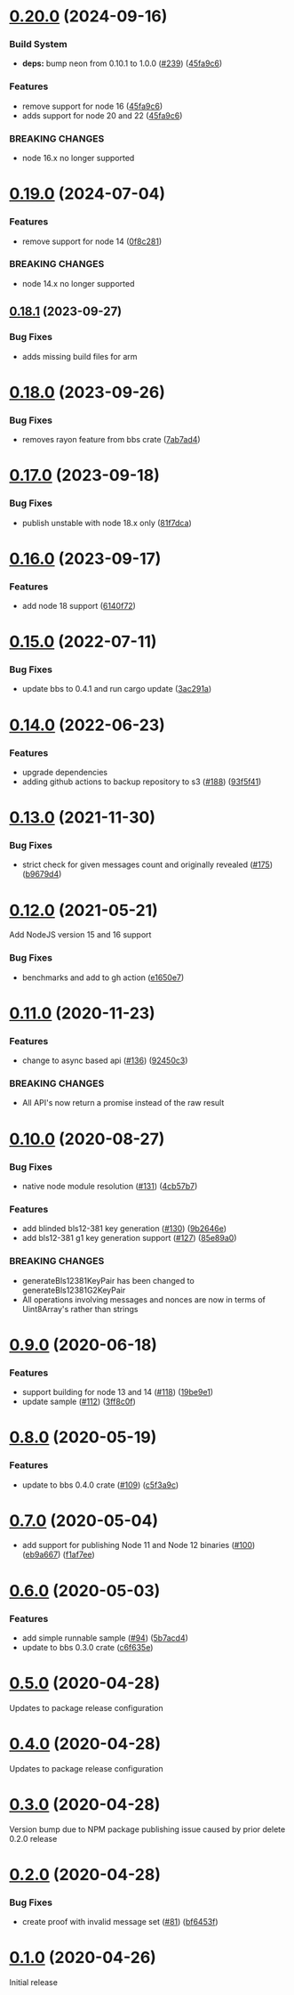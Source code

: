# [0.20.0](https://github.com/mattrglobal/node-bbs-signatures/compare/0.18.1...0.20.0) (2024-09-16)

### Build System

- **deps:** bump neon from 0.10.1 to 1.0.0 ([#239](https://github.com/mattrglobal/node-bbs-signatures/issues/239))
  ([45fa9c6](https://github.com/mattrglobal/node-bbs-signatures/commit/45fa9c638375c381a1e0a737a7722950abce8ed2))

### Features

- remove support for node 16
  ([45fa9c6](https://github.com/mattrglobal/node-bbs-signatures/commit/45fa9c638375c381a1e0a737a7722950abce8ed2))
- adds support for node 20 and 22
  ([45fa9c6](https://github.com/mattrglobal/node-bbs-signatures/commit/45fa9c638375c381a1e0a737a7722950abce8ed2))

### BREAKING CHANGES

- node 16.x no longer supported

# [0.19.0](https://github.com/mattrglobal/node-bbs-signatures/compare/v0.17.0...v0.19.0) (2024-07-04)

### Features

- remove support for node 14
  ([0f8c281](https://github.com/mattrglobal/node-bbs-signatures/commit/0f8c281c2fb0a00fba2aca54268576a05227ce92))

### BREAKING CHANGES

- node 14.x no longer supported

## [0.18.1](https://github.com/mattrglobal/node-bbs-signatures/compare/0.18.0...0.18.1) (2023-09-27)

### Bug Fixes

- adds missing build files for arm

# [0.18.0](https://github.com/mattrglobal/node-bbs-signatures/compare/v0.17.0...v0.18.0) (2023-09-26)

### Bug Fixes

- removes rayon feature from bbs crate
  ([7ab7ad4](https://github.com/mattrglobal/node-bbs-signatures/commit/7ab7ad474b5c0b996571a75af65850ea4cadaeab))

# [0.17.0](https://github.com/mattrglobal/node-bbs-signatures/compare/v0.16.0...v0.17.0) (2023-09-18)

### Bug Fixes

- publish unstable with node 18.x only
  ([81f7dca](https://github.com/mattrglobal/node-bbs-signatures/commit/81f7dcad22d5c5c1cf479aeb45b73e4dd12ab7a5))

# [0.16.0](https://github.com/mattrglobal/node-bbs-signatures/compare/0.15.0...0.16.0) (2023-09-17)

### Features

- add node 18 support
  ([6140f72](https://github.com/mattrglobal/node-bbs-signatures/commit/6140f72ba29034af82eb8395ccd8aac884450628))

# [0.15.0](https://github.com/mattrglobal/node-bbs-signatures/compare/0.14.0...0.15.0) (2022-07-11)

### Bug Fixes

- update bbs to 0.4.1 and run cargo update
  ([3ac291a](https://github.com/mattrglobal/node-bbs-signatures/commit/3ac291a557443c93ff061a188fdbdf267ef98d98))

# [0.14.0](https://github.com/mattrglobal/node-bbs-signatures/compare/v0.13.0...v0.14.0) (2022-06-23)

### Features

- upgrade dependencies
- adding github actions to backup repository to s3
  ([#188](https://github.com/mattrglobal/node-bbs-signatures/issues/188))
  ([93f5f41](https://github.com/mattrglobal/node-bbs-signatures/commit/93f5f41aa3921c3cf78ef001272d7eaad1b3c6fc))

# [0.13.0](https://github.com/mattrglobal/node-bbs-signatures/compare/v0.12.0...v0.13.0) (2021-11-30)

### Bug Fixes

- strict check for given messages count and originally revealed
  ([#175](https://github.com/mattrglobal/node-bbs-signatures/issues/175))
  ([b9679d4](https://github.com/mattrglobal/node-bbs-signatures/commit/b9679d448d7250c13468b9441e99a4010a6958f3))

# [0.12.0](https://github.com/mattrglobal/node-bbs-signatures/compare/0.11.0...0.12.0) (2021-05-21)

Add NodeJS version 15 and 16 support

### Bug Fixes

- benchmarks and add to gh action
  ([e1650e7](https://github.com/mattrglobal/node-bbs-signatures/commit/e1650e7e4cbfd6b2ad2a1894939548f08b1a4812))

# [0.11.0](https://github.com/mattrglobal/node-bbs-signatures/compare/0.10.0...0.11.0) (2020-11-23)

### Features

- change to async based api ([#136](https://github.com/mattrglobal/node-bbs-signatures/issues/136))
  ([92450c3](https://github.com/mattrglobal/node-bbs-signatures/commit/92450c34714f8039d222feb2106cc63701b4d42a))

### BREAKING CHANGES

- All API's now return a promise instead of the raw result

# [0.10.0](https://github.com/mattrglobal/node-bbs-signatures/compare/0.9.0...0.10.0) (2020-08-27)

### Bug Fixes

- native node module resolution ([#131](https://github.com/mattrglobal/node-bbs-signatures/issues/131))
  ([4cb57b7](https://github.com/mattrglobal/node-bbs-signatures/commit/4cb57b72b22243eb74394b74d1362ec06f509875))

### Features

- add blinded bls12-381 key generation ([#130](https://github.com/mattrglobal/node-bbs-signatures/issues/130))
  ([9b2646e](https://github.com/mattrglobal/node-bbs-signatures/commit/9b2646e3eb41b0fb4a46448c137b715e319dcc30))
- add bls12-381 g1 key generation support ([#127](https://github.com/mattrglobal/node-bbs-signatures/issues/127))
  ([85e89a0](https://github.com/mattrglobal/node-bbs-signatures/commit/85e89a02e6649d4c31b1c07d252267d48f9b9c73))

### BREAKING CHANGES

- generateBls12381KeyPair has been changed to generateBls12381G2KeyPair
- All operations involving messages and nonces are now in terms of Uint8Array's rather than strings

# [0.9.0](https://github.com/mattrglobal/node-bbs-signatures/compare/0.8.0...0.9.0) (2020-06-18)

### Features

- support building for node 13 and 14 ([#118](https://github.com/mattrglobal/node-bbs-signatures/issues/118))
  ([19be9e1](https://github.com/mattrglobal/node-bbs-signatures/commit/19be9e1d945c03fbd85830a969b370f222bf5203))
- update sample ([#112](https://github.com/mattrglobal/node-bbs-signatures/issues/112))
  ([3ff8c0f](https://github.com/mattrglobal/node-bbs-signatures/commit/3ff8c0f333e041a18c008799a064046535aebba5))

# [0.8.0](https://github.com/mattrglobal/node-bbs-signatures/compare/0.7.0...0.8.0) (2020-05-19)

### Features

- update to bbs 0.4.0 crate ([#109](https://github.com/mattrglobal/node-bbs-signatures/issues/109))
  ([c5f3a9c](https://github.com/mattrglobal/node-bbs-signatures/commit/c5f3a9c961beeb3165dbfb1982b4f5bb20fd18f9))

# [0.7.0](https://github.com/mattrglobal/node-bbs-signatures/compare/0.6.0...0.7.0) (2020-05-04)

- add support for publishing Node 11 and Node 12 binaries
  ([#100](https://github.com/mattrglobal/node-bbs-signatures/issues/100))
  ([eb9a667](https://github.com/mattrglobal/node-bbs-signatures/pull/104/commits/eb9a667e98a9bade59d874a5f91bcc862f130a32))
  ([f1af7ee](https://github.com/mattrglobal/node-bbs-signatures/pull/105/commits/f1af7eebc8561b43cea286426e744dbb8758a450))

# [0.6.0](https://github.com/mattrglobal/node-bbs-signatures/compare/0.5.0...0.6.0) (2020-05-03)

### Features

- add simple runnable sample ([#94](https://github.com/mattrglobal/node-bbs-signatures/issues/94))
  ([5b7acd4](https://github.com/mattrglobal/node-bbs-signatures/commit/5b7acd4092fec1e3cd459297fb74b11f7fa05079))
- update to bbs 0.3.0 crate
  ([c6f635e](https://github.com/mattrglobal/node-bbs-signatures/commit/c6f635e5c2734ee76d7a36ef3f7b26ba48d51d16))

# [0.5.0](https://github.com/mattrglobal/node-bbs-signatures/compare/0.3.0...0.5.0) (2020-04-28)

Updates to package release configuration

# [0.4.0](https://github.com/mattrglobal/node-bbs-signatures/compare/0.3.0...0.4.0) (2020-04-28)

Updates to package release configuration

# [0.3.0](https://github.com/mattrglobal/node-bbs-signatures/compare/0.1.0...0.3.0) (2020-04-28)

Version bump due to NPM package publishing issue caused by prior delete 0.2.0 release

# [0.2.0](https://github.com/mattrglobal/node-bbs-signatures/compare/0.1.0...0.2.0) (2020-04-28)

### Bug Fixes

- create proof with invalid message set ([#81](https://github.com/mattrglobal/node-bbs-signatures/issues/81))
  ([bf6453f](https://github.com/mattrglobal/node-bbs-signatures/commit/bf6453fe35369a837b47dadd4b484670bcd9f214))

# [0.1.0](https://github.com/mattrglobal/node-bbs-signatures/compare/0.2.0...0.1.0) (2020-04-26)

Initial release
